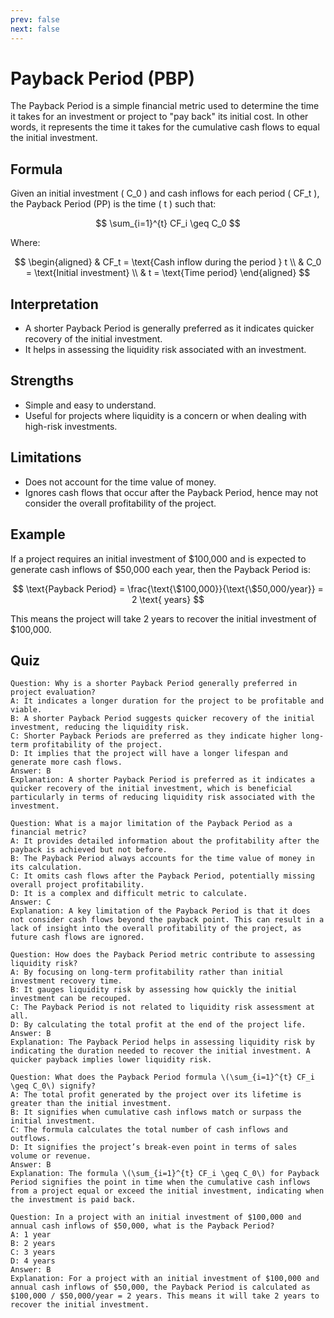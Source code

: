 ```yaml
---
prev: false
next: false
---
```


# Payback Period (PBP)

The Payback Period is a simple financial metric used to determine the time it takes for an investment or project to "pay back" its initial cost. In other words, it represents the time it takes for the cumulative cash flows to equal the initial investment.

## **Formula**

Given an initial investment \( C_0 \) and cash inflows for each period \( CF_t \), the Payback Period (PP) is the time \( t \) such that:

$$
\sum_{i=1}^{t} CF_i \geq C_0
$$

Where:

$$
\begin{aligned}
& CF_t = \text{Cash inflow during the period } t \\
& C_0 = \text{Initial investment} \\
& t = \text{Time period}
\end{aligned}
$$

## **Interpretation**

- A shorter Payback Period is generally preferred as it indicates quicker recovery of the initial investment.
- It helps in assessing the liquidity risk associated with an investment.

## **Strengths**

- Simple and easy to understand.
- Useful for projects where liquidity is a concern or when dealing with high-risk investments.

## **Limitations**

- Does not account for the time value of money.
- Ignores cash flows that occur after the Payback Period, hence may not consider the overall profitability of the project.

## **Example**

If a project requires an initial investment of $100,000 and is expected to generate cash inflows of $50,000 each year, then the Payback Period is:

$$
\text{Payback Period} = \frac{\text{\$100,000}}{\text{\$50,000/year}} = 2 \text{ years}
$$

This means the project will take 2 years to recover the initial investment of $100,000.

## Quiz

```quiz
Question: Why is a shorter Payback Period generally preferred in project evaluation?
A: It indicates a longer duration for the project to be profitable and viable.
B: A shorter Payback Period suggests quicker recovery of the initial investment, reducing the liquidity risk.
C: Shorter Payback Periods are preferred as they indicate higher long-term profitability of the project.
D: It implies that the project will have a longer lifespan and generate more cash flows.
Answer: B
Explanation: A shorter Payback Period is preferred as it indicates a quicker recovery of the initial investment, which is beneficial particularly in terms of reducing liquidity risk associated with the investment.

Question: What is a major limitation of the Payback Period as a financial metric?
A: It provides detailed information about the profitability after the payback is achieved but not before.
B: The Payback Period always accounts for the time value of money in its calculation.
C: It omits cash flows after the Payback Period, potentially missing overall project profitability.
D: It is a complex and difficult metric to calculate.
Answer: C
Explanation: A key limitation of the Payback Period is that it does not consider cash flows beyond the payback point. This can result in a lack of insight into the overall profitability of the project, as future cash flows are ignored.

Question: How does the Payback Period metric contribute to assessing liquidity risk?
A: By focusing on long-term profitability rather than initial investment recovery time.
B: It gauges liquidity risk by assessing how quickly the initial investment can be recouped.
C: The Payback Period is not related to liquidity risk assessment at all.
D: By calculating the total profit at the end of the project life.
Answer: B
Explanation: The Payback Period helps in assessing liquidity risk by indicating the duration needed to recover the initial investment. A quicker payback implies lower liquidity risk.

Question: What does the Payback Period formula \(\sum_{i=1}^{t} CF_i \geq C_0\) signify?
A: The total profit generated by the project over its lifetime is greater than the initial investment.
B: It signifies when cumulative cash inflows match or surpass the initial investment.
C: The formula calculates the total number of cash inflows and outflows.
D: It signifies the project’s break-even point in terms of sales volume or revenue.
Answer: B
Explanation: The formula \(\sum_{i=1}^{t} CF_i \geq C_0\) for Payback Period signifies the point in time when the cumulative cash inflows from a project equal or exceed the initial investment, indicating when the investment is paid back.

Question: In a project with an initial investment of $100,000 and annual cash inflows of $50,000, what is the Payback Period?
A: 1 year
B: 2 years
C: 3 years
D: 4 years
Answer: B
Explanation: For a project with an initial investment of $100,000 and annual cash inflows of $50,000, the Payback Period is calculated as $100,000 / $50,000/year = 2 years. This means it will take 2 years to recover the initial investment.
```

